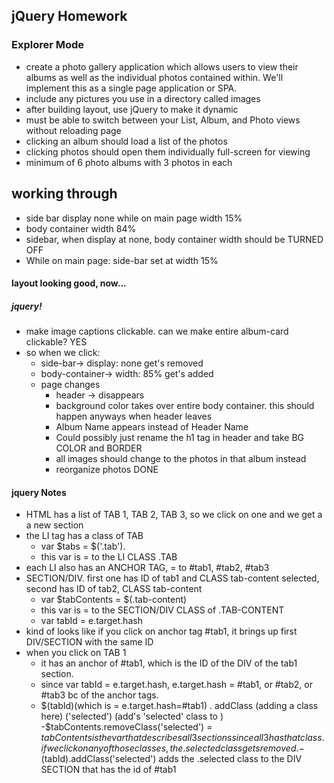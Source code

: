 ## jQuery Homework
### Explorer Mode
- create a photo gallery application which allows users to view their albums as well as the individual photos contained within. We'll implement this as a single page application or SPA.
- include any pictures you use in a directory called images
- after building layout, use jQuery to make it dynamic
- must be able to switch between your List, Album, and Photo views without reloading page
- clicking an album should load a list of the photos
- clicking photos should open them individually full-screen for viewing
- minimum of 6 photo albums with 3 photos in each


## working through
- side bar display none while on main page width 15%
- body container width 84%
- sidebar, when display at none, body container width should be TURNED OFF
- While on main page: side-bar set at width 15%

#### layout looking good, now...
##### jquery!
- make image captions clickable. can we make entire album-card clickable? YES
- so when we click:
  - side-bar-> display: none get's removed
  - body-container-> width: 85% get's added
  - page changes
    - header -> disappears
    - background color takes over entire body container. this should happen anyways when header leaves
    - Album Name appears instead of Header Name
    - Could possibly just rename the h1 tag in header and take BG COLOR and BORDER
    - all images should change to the photos in that album instead
    - reorganize photos DONE  

#### jquery Notes
- HTML has a list of TAB 1, TAB 2, TAB 3, so we click on one and we get a a new section
- the LI tag has a class of TAB
  - var $tabs = $('.tab').
  - this var is = to the LI CLASS .TAB
- each LI also has an ANCHOR TAG, = to #tab1, #tab2, #tab3
- SECTION/DIV. first one has ID of tab1 and CLASS tab-content selected, second has ID of tab2, CLASS tab-content
  - var $tabContents = $(.tab-content)
  - this var is = to the SECTION/DIV CLASS of .TAB-CONTENT
  - var tabId = e.target.hash
- kind of looks like if you click on anchor tag #tab1, it brings up first DIV/SECTION with the same ID
- when you click on TAB 1
  - it has an anchor of #tab1, which is the ID of the DIV of the tab1 section.
  - since var tabId = e.target.hash, e.target.hash = #tab1, or #tab2, or #tab3 bc of the anchor tags.
  - $(tabId)(which is = e.target.hash=#tab1) . addClass (adding a class here) ('selected') (add's 'selected' class to )
-$tabContents.removeClass('selected') = $tabContents is the var that describes all 3 sections since all 3 has that class. if we click on any of those classes, the .selected class gets removed.
-$(tabId).addClass('selected') adds the .selected class to the DIV SECTION that has the id of #tab1
